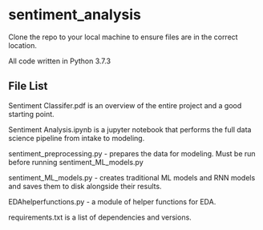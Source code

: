 # sentiment_analysis

Clone the repo to your local machine to ensure files are in the correct location.

All code written in Python 3.7.3

## File List

Sentiment Classifer.pdf is an overview of the entire project and a good starting point.

Sentiment Analysis.ipynb is a jupyter notebook that performs the full data science pipeline from intake to modeling.

sentiment_preprocessing.py - prepares the data for modeling. Must be run before running sentiment_ML_models.py

sentiment_ML_models.py - creates traditional ML models and RNN models and saves them to disk alongside their results.

EDAhelperfunctions.py - a module of helper functions for EDA.

requirements.txt is a list of dependencies and versions.
